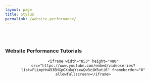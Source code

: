 ```yaml
---
layout: page
title: Stylus
permalink: /website-performance/
---
```


<br/><br/>

### Website Performance Tutorials

<div align="center">

    <iframe width="853" height="480" src="https://www.youtube.com/embed/videoseries?list=PLLnpHn493BHGpGXukqYsxwQw3ziW3uti6" frameborder="0" allowfullscreen></iframe>

</div>
